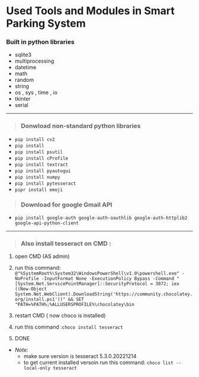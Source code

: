 # Used Tools and Modules in Smart Parking System 


### Built in python libraries 
 * sqlite3
 * multiprocessing 
 * datetime
 * math
 * random
 * string
 * os  , sys , time , io
 * tkinter 
 * serial

----
> ### Donwload non-standard python libraries

* `pip install cv2`
* `pip install`
* `pip install psutil`
* `pip install cProfile`
* `pip install textract`
* `pip install pyautogui`
* `pip install numpy`
* `pip install pytesseract`
* `pipr install emoji`

> ### Download for google Gmail API

* `pip install google-auth google-auth-oauthlib google-auth-httplib2 google-api-python-client`

-----

> ### Also install tesseract on CMD : 

 1. open CMD (AS admin)
 2. run this command: `@"%SystemRoot%\System32\WindowsPowerShell\v1.0\powershell.exe" -NoProfile -InputFormat None -ExecutionPolicy Bypass -Command "[System.Net.ServicePointManager]::SecurityProtocol = 3072; iex ((New-Object System.Net.WebClient).DownloadString('https://community.chocolatey.org/install.ps1'))" && SET "PATH=%PATH%;%ALLUSERSPROFILE%\chocolatey\bin`

 3. restart CMD ( now choco is installed)
 4. run this command :`choco install tesseract`
 5. DONE 
* _Note:_
 	* make sure version is tesseract 5.3.0.20221214
 	* to get current installed versoin run this command: `choco list --local-only tesseract`

